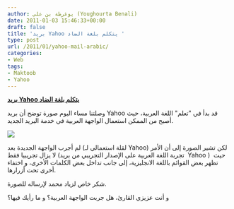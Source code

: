 ```yaml
---
author: يوغرطة بن علي (Youghourta Benali)
date: 2011-01-03 15:46:33+00:00
draft: false
title: 'بريد Yahoo يتكلم بلغة الضاد '
type: post
url: /2011/01/yahoo-mail-arabic/
categories:
- Web
tags:
- Maktoob
- Yahoo
---
```


**[بريد Yahoo يتكلم بلغة الضاد](https://www.it-scoop.com/2011/01/yahoo-mail-arabic/)**


وصلتنا مساء اليوم صورة توضح أن بريد Yahoo قد بدأ في "تعلم" اللغة العربية، حيث أصبح من الممكن استعمال الواجهة العربية في خدمة البريد الجديد.


[![](https://www.it-scoop.com/wp-content/uploads/2011/01/yahoo-Arabic-Beta.gif)
](https://www.it-scoop.com/2011/01/yahoo-mail-arabic/)


لم أجرب الواجهة الجديدة بعد (لقلة استعمالي لـ Yahoo) لكن تشير الصورة إلى أن الأمر لا يزال تجريبيا فقط (تجربة اللغة العربية على الإصدار التجريبي من بريد  Yahoo )  حيث تظهر بعض القوائم باللغة الانجليزية، إلى جانب تداخل بعض الكلمات الأخرى، و اختفاء أخرى تحت أزرارها.

شكر خاص لزياد محمد لإرساله للصورة.

و أنت عزيزي القارئ، هل جربت الواجهة العربية؟ و ما رأيك فيها؟
